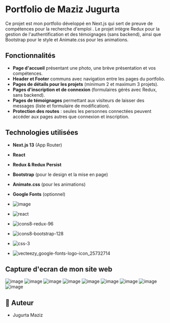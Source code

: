 # Portfolio de Maziz Jugurta

Ce projet est mon portfolio développé en Next.js qui sert de preuve de compétences pour la recherche d'emploi . Le projet intègre Redux pour la gestion de l'authentification et des témoignages (sans backend), ainsi que Bootstrap pour le style et Animate.css pour les animations.

## Fonctionnalités

- **Page d'accueil** présentant une photo, une brève présentation et vos compétences.
- **Header et Footer** communs avec navigation entre les pages du portfolio.
- **Pages de détails pour les projets** (minimum 2 et maximum 3 projets).
- **Pages d'inscription et de connexion** (formulaires gérés avec Redux, sans backend).
- **Pages de témoignages** permettant aux visiteurs de laisser des messages (liste et formulaire de modification).
- **Protection des routes** : seules les personnes connectées peuvent accéder aux pages autres que connexion et inscription.

## Technologies utilisées

- **Next.js 13** (App Router)
- **React** 
- **Redux & Redux Persist**
- **Bootstrap** (pour le design et la mise en page)
- **Animate.css** (pour les animations)
- **Google Fonts** (optionnel)

- ![image](https://github.com/user-attachments/assets/11e857aa-37f0-4fa5-b1f7-99479d18c525)
- ![react](https://github.com/user-attachments/assets/7fcf2141-7d6f-4050-a561-7bb3ba8ce6a6)
- ![icons8-redux-96](https://github.com/user-attachments/assets/7f8feeea-162e-4ff2-a37e-3ac356ef6999)
- ![icons8-bootstrap-128](https://github.com/user-attachments/assets/17611fde-8dff-416b-836e-dff607851d34)
- ![css-3](https://github.com/user-attachments/assets/67fc2b2b-2aa6-4650-abda-dea38b6b66ad)
- ![vecteezy_google-fonts-logo-icon_25732714](https://github.com/user-attachments/assets/94eb8472-ba20-476a-94ab-e031654f367f)

  
## Capture d'ecran de mon site web 
![image](https://github.com/user-attachments/assets/95050181-8a9e-44d7-b051-8f854e220c5c)
![image](https://github.com/user-attachments/assets/ef9b2b1f-57da-46a1-92cf-7b81fc070338)
![image](https://github.com/user-attachments/assets/d96ca5ad-818e-49f3-acff-6bb602193f9a)
![image](https://github.com/user-attachments/assets/943475a0-4dda-4f84-86c9-6aca44c0e3e4)
![image](https://github.com/user-attachments/assets/c329ff04-e47d-44c8-9d95-8c1783475940)
![image](https://github.com/user-attachments/assets/2b25a140-4871-4b84-a4a1-a61895c6189d)
![image](https://github.com/user-attachments/assets/ddc4015a-5bb0-4113-bc4e-bba7ed7c2972)
![image](https://github.com/user-attachments/assets/3ec892bb-54b2-42d4-ba23-965e079b9c0f)
![image](https://github.com/user-attachments/assets/80f76fb3-88a1-4c71-84be-786e10b47864)










## 📜 Auteur
- Jugurta Maziz
